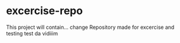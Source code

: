 # excercise-repo
This project will contain...
change
Repository made for excercise and testing
test
da vidiiim


